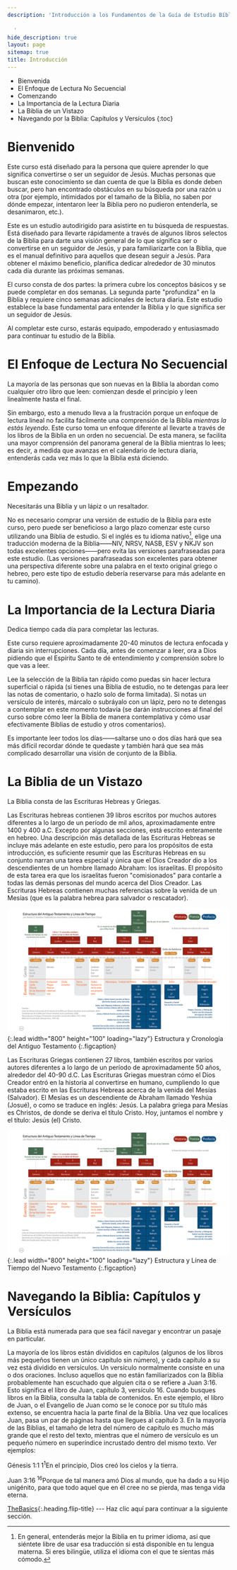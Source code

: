 ```yaml
---
description: 'Introducción a los Fundamentos de la Guía de Estudio Bíblico.

  '
hide_description: true
layout: page
sitemap: true
title: Introducción
---
```


* Bienvenida
* El Enfoque de Lectura No Secuencial
* Comenzando
* La Importancia de la Lectura Diaria
* La Biblia de un Vistazo
* Navegando por la Biblia: Capítulos y Versículos
{:toc}

# Bienvenido
Este curso está diseñado para la persona que quiere aprender lo que significa convertirse o ser un seguidor de Jesús. Muchas personas que buscan este conocimiento se dan cuenta de que la Biblia es donde deben buscar, pero han encontrado obstáculos en su búsqueda por una razón u otra (por ejemplo, intimidados por el tamaño de la Biblia, no saben por dónde empezar, intentaron leer la Biblia pero no pudieron entenderla, se desanimaron, etc.).

Este es un <span class="bbsg_highlight">estudio autodirigido</span> para asistirte en tu búsqueda de respuestas. Está diseñado para llevarte rápidamente a través de algunos libros selectos de la Biblia para darte una <span class="bbsg_highlight">visión general</span> de lo que significa ser o convertirse en un seguidor de Jesús, y para familiarizarte con la Biblia, que es el manual definitivo para aquellos que desean seguir a Jesús. Para obtener el máximo beneficio, planifica dedicar alrededor de <span class="bbsg_highlight">30 minutos</span> cada día durante las próximas semanas.

El curso consta de <span class="bbsg_highlight">dos partes</span>: la primera cubre los conceptos básicos y se puede completar en dos semanas. La segunda parte "profundiza" en la Biblia y requiere cinco semanas adicionales de lectura diaria. Este estudio establece la base fundamental para entender la Biblia y lo que significa ser un seguidor de Jesús.

Al completar este curso, estarás <span class="bbsg_highlight">equipado, empoderado y entusiasmado</span> para continuar tu estudio de la Biblia.

# El Enfoque de Lectura No Secuencial
La mayoría de las personas que son nuevas en la Biblia la abordan como cualquier otro libro que leen: comienzan desde el principio y leen linealmente hasta el final.

Sin embargo, esto a menudo lleva a la frustración porque un enfoque de lectura lineal no facilita fácilmente una comprensión de la Biblia *<span class="bbsg_highlight">mientras la estás leyendo</span>*. Este curso toma un enfoque diferente al llevarte a través de los libros de la Biblia en un orden <span class="bbsg_highlight">no secuencial</span>. De esta manera, se facilita una <span class="bbsg_highlight">mayor comprensión</span> del panorama general de la Biblia mientras lo lees; es decir, a medida que avanzas en el calendario de lectura diaria, entenderás cada vez más lo que la Biblia está diciendo.

# Empezando
Necesitarás una <span class="bbsg_highlight">Biblia</span> y un <span class="bbsg_highlight">lápiz</span> o un <span class="bbsg_highlight">resaltador</span>.

No es necesario comprar una versión de estudio de la Biblia para este curso, pero puede ser beneficioso a largo plazo comenzar este curso utilizando una Biblia de estudio. Si el inglés es tu idioma nativo[^1], elige una traducción moderna de la Biblia——NIV, NRSV, NASB, ESV y NKJV son todas excelentes opciones——pero evita las versiones parafraseadas para este estudio. (Las versiones parafraseadas son excelentes para obtener una perspectiva diferente sobre una palabra en el texto original griego o hebreo, pero este tipo de estudio debería reservarse para más adelante en tu camino).

[^1]: En general, entenderás mejor la Biblia en tu primer idioma, así que siéntete libre de usar esa traducción si está disponible en tu lengua materna. Si eres bilingüe, utiliza el idioma con el que te sientas más cómodo.

# La Importancia de la Lectura Diaria
Dedica tiempo <span class="bbsg_highlight">cada día</span> para completar las lecturas.

Este curso requiere aproximadamente <span class="bbsg_highlight">20-40</span> minutos de lectura enfocada y <span class="bbsg_highlight">diaria sin interrupciones</span>. Cada día, antes de comenzar a leer, ora a Dios pidiendo que el Espíritu Santo te dé entendimiento y comprensión sobre lo que vas a leer.

Lee la selección de la Biblia <span class="bbsg_highlight">tan rápido como puedas</span> sin hacer lectura superficial o rápida (si tienes una Biblia de estudio, <span class="bbsg_highlight">no te detengas</span> para leer las notas de comentario, o hazlo solo de forma limitada). Si notas un versículo de interés, márcalo o subráyalo con un lápiz, pero no te detengas a contemplar en este momento todavía (se darán instrucciones al final del curso sobre cómo leer la Biblia de manera contemplativa y cómo usar efectivamente Biblias de estudio y otros comentarios).

Es importante <span class="bbsg_highlight">leer todos los días</span>——saltarse uno o dos días hará que sea más difícil recordar dónde te quedaste y también hará que sea más complicado desarrollar una visión de conjunto de la Biblia.

# La Biblia de un Vistazo
La Biblia consta de las Escrituras <span class="bbsg_highlight">Hebreas</span> y <span class="bbsg_highlight">Griegas</span>.

Las Escrituras <span class="bbsg_highlight">hebreas</span> contienen <span class="bbsg_highlight">39 libros</span> escritos por muchos autores diferentes a lo largo de un período de mil años, aproximadamente entre 1400 y 400 a.C. Excepto por algunas secciones, está escrito enteramente en hebreo. Una descripción más detallada de las Escrituras Hebreas se incluye más adelante en este estudio, pero para los propósitos de esta introducción, es suficiente resumir que las Escrituras Hebreas en su conjunto narran una tarea especial y única que el Dios Creador dio a los descendientes de un hombre llamado Abraham: los <span class="bbsg_highlight">israelitas</span>. El propósito de esta tarea era que los israelitas fueron "comisionados" para contarle a todas las demás personas del mundo acerca del <span class="bbsg_highlight">Dios Creador</span>. Las Escrituras Hebreas contienen muchas referencias sobre la venida de un Mesías (que es la palabra hebrea para salvador o rescatador).

![Imagen de ancho completo](../assets/img/projects/bstotspanish.png){:.lead width="800" height="100" loading="lazy"}
Estructura y Cronología del Antiguo Testamento
{:.figcaption}

Las <span class="bbsg_highlight">Escrituras Griegas</span> contienen <span class="bbsg_highlight">27 libros</span>, también escritos por varios autores diferentes a lo largo de un período de aproximadamente 50 años, alrededor del 40-90 d.C. Las Escrituras Griegas muestran cómo el Dios Creador entró en la historia al convertirse en humano, cumpliendo lo que estaba escrito en las Escrituras Hebreas acerca de la venida del <span class="bbsg_highlight">Mesías</span> (Salvador). El Mesías es un descendiente de Abraham llamado Yeshúa (Josué), o como se traduce en inglés: Jesús. La palabra griega para Mesías es Christos, de donde se deriva el título <span class="bbsg_highlight">Cristo</span>. Hoy, juntamos el nombre y el título: Jesús (el) Cristo.

![Imagen a todo ancho](../assets/img/projects/bstotspanish.png){:.lead width="800" height="100" loading="lazy"}
Estructura y Línea de Tiempo del Nuevo Testamento
{:.figcaption}

# Navegando la Biblia: Capítulos y Versículos
La Biblia está <span class="bbsg_highlight">numerada</span> para que sea fácil navegar y encontrar un pasaje en particular.

La mayoría de los libros están divididos en <span class="bbsg_highlight">capítulos</span> (algunos de los libros más pequeños tienen un único capítulo sin número), y cada capítulo a su vez está dividido en <span class="bbsg_highlight">versículos</span>. Un versículo normalmente consiste en una o dos oraciones. Incluso aquellos que no están familiarizados con la Biblia probablemente han escuchado que alguien cita o se refiere a <span class="bbsg_highlight">Juan 3:16</span>. Esto significa el libro de <span class="bbsg_highlight">Juan, capítulo 3, versículo 16</span>. Cuando busques libros en la Biblia, consulta la tabla de contenidos. En este ejemplo, el libro de Juan, o el Evangelio de Juan como se le conoce por su título más extenso, se encuentra hacia la parte final de la Biblia. Una vez que localices Juan, pasa un par de páginas hasta que llegues al capítulo 3. En la mayoría de las Biblias, el tamaño de letra del número de capítulo es mucho más grande que el resto del texto, mientras que el número de versículo es un pequeño número en superíndice incrustado dentro del mismo texto. <span class="bbsg_highlight">Ver ejemplos:</span>

<span class="bbsg_highlight">Génesis 1:1</span>	1<sup>1</sup>En el principio, Dios creó los cielos y la tierra.

<span class="bbsg_highlight">Juan 3:16</span>	<sup>16</sup>Porque de tal manera amó Dios al mundo, que ha dado a su Hijo unigénito, para que todo aquel que en él cree no se pierda, mas tenga vida eterna.

[TheBasics](TheBasics.md){:.heading.flip-title} --- Haz clic aquí para continuar a la siguiente sección.